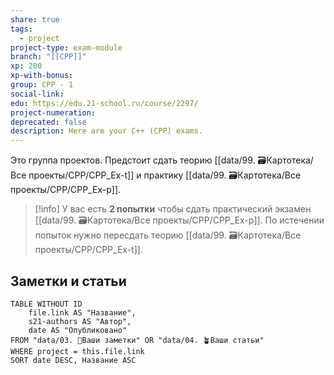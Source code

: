 ```yaml
---
share: true
tags:
  - project
project-type: exam-module
branch: "[[CPP]]"
xp: 200
xp-with-bonus: 
group: CPP - 1
social-link: 
edu: https://edu.21-school.ru/course/2297/
project-numeration: 
deprecated: false
description: Here are your C++ (CPP) exams.
---
```


Это группа проектов. Предстоит сдать теорию [[data/99. 🗃️Картотека/Все проекты/CPP/CPP_Ex-t]] и практику [[data/99. 🗃️Картотека/Все проекты/CPP/CPP_Ex-p]].

> [!info] 
> У вас есть **2 попытки** чтобы сдать практический экзамен [[data/99. 🗃️Картотека/Все проекты/CPP/CPP_Ex-p]]. По истечении попыток нужно пересдать теорию [[data/99. 🗃️Картотека/Все проекты/CPP/CPP_Ex-t]].

## Заметки и статьи
```dataview
TABLE WITHOUT ID
    file.link AS "Название",
    s21-authors AS "Автор",
    date AS "Опубликовано"
FROM "data/03. 🌱Ваши заметки" OR "data/04. 🪴Ваши статьи"
WHERE project = this.file.link
SORT date DESC, Название ASC
```
